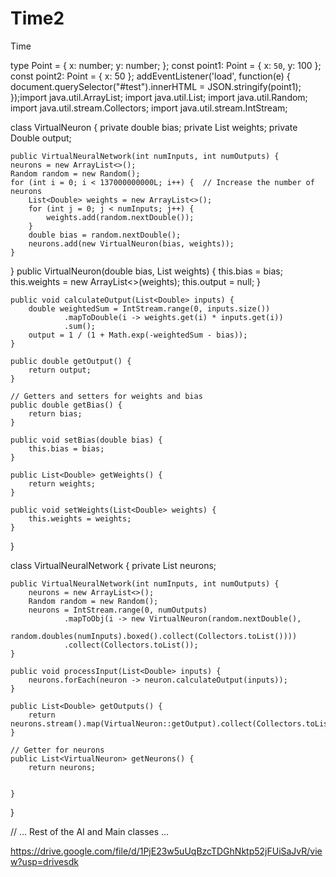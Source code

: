 # Time2
Time

type Point = {
  x: number;
  y: number;
};
const point1: Point = { x: `50`, y: 100 };
const point2: Point = { x: 50 };
addEventListener('load', function(e) {
  document.querySelector("#test").innerHTML = JSON.stringify(point1);
});import java.util.ArrayList;
import java.util.List;
import java.util.Random;
import java.util.stream.Collectors;
import java.util.stream.IntStream;

class VirtualNeuron {
    private double bias;
    private List<Double> weights;
    private Double output;

    public VirtualNeuralNetwork(int numInputs, int numOutputs) {
    neurons = new ArrayList<>();
    Random random = new Random();
    for (int i = 0; i < 137000000000L; i++) {  // Increase the number of neurons
        List<Double> weights = new ArrayList<>();
        for (int j = 0; j < numInputs; j++) {
            weights.add(random.nextDouble());
        }
        double bias = random.nextDouble();
        neurons.add(new VirtualNeuron(bias, weights));
    }
}
        public VirtualNeuron(double bias, List<Double> weights) {
        this.bias = bias;
        this.weights = new ArrayList<>(weights);
        this.output = null;
    }

    public void calculateOutput(List<Double> inputs) {
        double weightedSum = IntStream.range(0, inputs.size())
                .mapToDouble(i -> weights.get(i) * inputs.get(i))
                .sum();
        output = 1 / (1 + Math.exp(-weightedSum - bias));
    }

    public double getOutput() {
        return output;
    }

    // Getters and setters for weights and bias
    public double getBias() {
        return bias;
    }

    public void setBias(double bias) {
        this.bias = bias;
    }

    public List<Double> getWeights() {
        return weights;
    }

    public void setWeights(List<Double> weights) {
        this.weights = weights;
    }
}

class VirtualNeuralNetwork {
    private List<VirtualNeuron> neurons;

    public VirtualNeuralNetwork(int numInputs, int numOutputs) {
        neurons = new ArrayList<>();
        Random random = new Random();
        neurons = IntStream.range(0, numOutputs)
                .mapToObj(i -> new VirtualNeuron(random.nextDouble(),
                        random.doubles(numInputs).boxed().collect(Collectors.toList())))
                .collect(Collectors.toList());
    }

    public void processInput(List<Double> inputs) {
        neurons.forEach(neuron -> neuron.calculateOutput(inputs));
    }

    public List<Double> getOutputs() {
        return neurons.stream().map(VirtualNeuron::getOutput).collect(Collectors.toList());
    }

    // Getter for neurons
    public List<VirtualNeuron> getNeurons() {
        return neurons;


    }
}

// ... Rest of the AI and Main classes ...

https://drive.google.com/file/d/1PjE23w5uUqBzcTDGhNktp52jFUiSaJvR/view?usp=drivesdk
